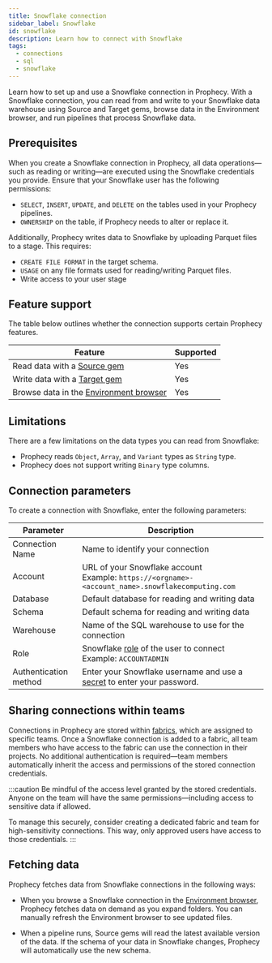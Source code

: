 ```yaml
---
title: Snowflake connection
sidebar_label: Snowflake
id: snowflake
description: Learn how to connect with Snowflake
tags:
  - connections
  - sql
  - snowflake
---
```


Learn how to set up and use a Snowflake connection in Prophecy. With a Snowflake connection, you can read from and write to your Snowflake data warehouse using Source and Target gems, browse data in the Environment browser, and run pipelines that process Snowflake data.

## Prerequisites

When you create a Snowflake connection in Prophecy, all data operations—such as reading or writing—are executed using the Snowflake credentials you provide. Ensure that your Snowflake user has the following permissions:

- `SELECT`, `INSERT`, `UPDATE`, and `DELETE` on the tables used in your Prophecy pipelines.
- `OWNERSHIP` on the table, if Prophecy needs to alter or replace it.

Additionally, Prophecy writes data to Snowflake by uploading Parquet files to a stage. This requires:

- `CREATE FILE FORMAT` in the target schema.
- `USAGE` on any file formats used for reading/writing Parquet files.
- Write access to your user stage

## Feature support

The table below outlines whether the connection supports certain Prophecy features.

| Feature                                                                    | Supported |
| -------------------------------------------------------------------------- | --------- |
| Read data with a [Source gem](/analysts/snowflake)                         | Yes       |
| Write data with a [Target gem](/analysts/snowflake)                        | Yes       |
| Browse data in the [Environment browser](/analysts/project-editor#sidebar) | Yes       |

## Limitations

There are a few limitations on the data types you can read from Snowflake:

- Prophecy reads `Object`, `Array`, and `Variant` types as `String` type.
- Prophecy does not support writing `Binary` type columns.

## Connection parameters

To create a connection with Snowflake, enter the following parameters:

| Parameter             | Description                                                                                                                                    |
| --------------------- | ---------------------------------------------------------------------------------------------------------------------------------------------- |
| Connection Name       | Name to identify your connection                                                                                                               |
| Account               | URL of your Snowflake account<br/>Example: `https://<orgname>-<account_name>.snowflakecomputing.com`                                           |
| Database              | Default database for reading and writing data                                                                                                  |
| Schema                | Default schema for reading and writing data                                                                                                    |
| Warehouse             | Name of the SQL warehouse to use for the connection                                                                                            |
| Role                  | Snowflake [role](https://docs.snowflake.com/en/user-guide/security-access-control-overview) of the user to connect<br/>Example: `ACCOUNTADMIN` |
| Authentication method | Enter your Snowflake username and use a [secret](docs/enterprise/fabrics/secrets/secrets.md) to enter your password.                           |

<!-- ## Authentication methods

You can configure your Snowflake connection with one of the following authentication methods:

- **Snowflake [OAuth](docs/administration/authentication/databricks-oauth.md).** Prophecy prompts you to sign in with Snowflake.
- **Password**. Enter your Snowflake username and use a [secret](docs/enterprise/fabrics/secrets/secrets.md) to enter your password. -->

## Sharing connections within teams

Connections in Prophecy are stored within [fabrics](docs/core/prophecy-fabrics/prophecy-fabrics.md), which are assigned to specific teams. Once a Snowflake connection is added to a fabric, all team members who have access to the fabric can use the connection in their projects. No additional authentication is required—team members automatically inherit the access and permissions of the stored connection credentials.

:::caution
Be mindful of the access level granted by the stored credentials. Anyone on the team will have the same permissions—including access to sensitive data if allowed.

To manage this securely, consider creating a dedicated fabric and team for high-sensitivity connections. This way, only approved users have access to those credentials.
:::

## Fetching data

Prophecy fetches data from Snowflake connections in the following ways:

- When you browse a Snowflake connection in the [Environment browser](/analysts/pipelines), Prophecy fetches data on demand as you expand folders. You can manually refresh the Environment browser to see updated files.

- When a pipeline runs, Source gems will read the latest available version of the data. If the schema of your data in Snowflake changes, Prophecy will automatically use the new schema.
